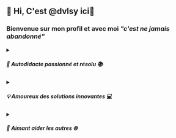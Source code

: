 <h2>👋 Hi, C'est @dvlsy ici👋 </h2>
<h3>Bienvenue sur mon profil et avec moi <em>"c'est ne jamais abandonné"</em></h3> 
<details>
<summary><h5>🚀 Autodidacte passionné et résolu 📚</h5></summary>
Je suis un esprit curieux et autodidacte, toujours avide de connaissances et de défis intellectuels.
Mon parcours est marqué par une passion inébranlable pour l'apprentissage continu, alimentée par ma soif de compréhension et ma volonté de relever de nouveaux défis.
</details>
<details>
<summary><h5>💡 Amoureux des solutions innovantes 💻</h5></summary>
En tant que fervent chercheur de solutions, je me considère comme un artisan du progrès. J'apprécie particulièrement résoudre des problèmes complexes et trouver des moyens créatifs de surmonter les obstacles. 
Mon approche est axée sur la recherche de solutions pratiques et efficaces qui bénéficient à la communauté.
</details>
<details>
<summary><h5>🤝 Aimant aider les autres 🌐</h5></summary>
Mon engagement ne se limite pas à ma propre croissance ; j'aime également partager mes connaissances et aider les autres à atteindre leurs objectifs. Que ce soit en mentorat, en contribution à des projets open source ou en partage d'expérience, je crois fermement à l'idée que nous grandissons davantage en collaborant.
Rejoignez-moi dans cette aventure où la passion pour l'apprentissage, la résolution de problèmes et l'entraide sont au cœur de chaque ligne de code. En avant vers de nouvelles découvertes et de passionnants projets ! 🚀✨
</details>

